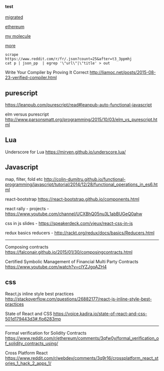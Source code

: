 
#### test

[migrated](migrated.md)

[ethereum](ethereum.md)

[my molecule](hhh.md)

[more](more.md)

```
scrape
https://www.reddit.com/r/fr/.json?count=25&after=t3_3ppmhj
cat p | json_pp  | egrep '\"url\"|\"title' > out
```


Write Your Compiler by Proving It Correct
http://liamoc.net/posts/2015-08-23-verified-compiler.html

## purescript

https://leanpub.com/purescript/read#leanpub-auto-functional-javascript

elm versus purescript http://www.parsonsmatt.org/programming/2015/10/03/elm_vs_purescript.html


## Lua

Underscore for Lua
https://mirven.github.io/underscore.lua/


## Javascript

map, filter, fold etc http://colin-dumitru.github.io/functional-programming/javascript/tutorial/2014/12/28/functional_operations_in_es6.html

react-bootstrap https://react-bootstrap.github.io/components.html

react rally - projects - https://www.youtube.com/channel/UCXBhQ05nu3L1abBUGeQ0ahw

css in js slides - https://speakerdeck.com/vjeux/react-css-in-js

redux basics reducers - http://rackt.org/redux/docs/basics/Reducers.html

---

Composing contracts https://falconair.github.io/2015/01/30/composingcontracts.html


Certified Symbolic Management of Financial Multi Party Contracts https://www.youtube.com/watch?v=cIYZJgoAZH4

## css
React.js inline style best practices 
http://stackoverflow.com/questions/26882177/react-js-inline-style-best-practices


State of React and CSS
https://voice.kadira.io/state-of-react-and-css-501d179443d3#.flo6283mp

---

Formal verification for Solidity Contracts https://www.reddit.com/r/ethereum/comments/3qfw0y/formal_verification_of_solidity_contracts_using/

Cross Platform React https://www.reddit.com/r/webdev/comments/3q9r16/crossplatform_react_stories_1_hack_2_apps_1/



